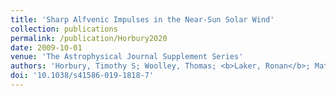 ```yaml
---
title: 'Sharp Alfvenic Impulses in the Near-Sun Solar Wind'
collection: publications
permalink: /publication/Horbury2020
date: 2009-10-01
venue: 'The Astrophysical Journal Supplement Series'
authors: 'Horbury, Timothy S; Woolley, Thomas; <b>Laker, Ronan</b>; Matteini, Lorenzo; Eastwood, Jonathan; Bale, Stuart D; Velli, Marco; Chandran, Benjamin D G; Phan, Tai; Raouafi, Nour E; Goetz, Keith; Harvey, Peter R; Pulupa, Marc; Klein, K G; de Wit, Thierry Dudok; Kasper, Justin C; Korreck, Kelly E; Case, A W; Stevens, Michael L; Whittlesey, Phyllis; Larson, Davin; MacDowall, Robert J; Malaspina, David M; Livi, Roberto'
doi: '10.1038/s41586-019-1818-7'
---
```


